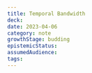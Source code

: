 ```yaml
---
title: Temporal Bandwidth
deck: 
date: 2023-04-06
category: note
growthStage: budding
epistemicStatus: 
assumedAudience: 
tags: 
---
```


